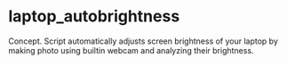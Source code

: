 # laptop_autobrightness
Concept. Script automatically adjusts screen brightness of your laptop by making photo using builtin webcam and analyzing their brightness.
